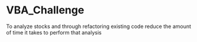 # VBA_Challenge
To analyze stocks and through refactoring existing code reduce the amount of time it takes to perform that analysis
